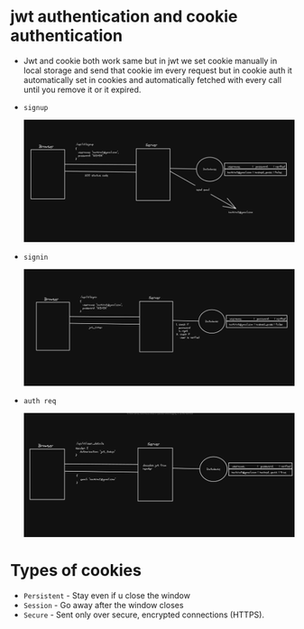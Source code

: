 # jwt authentication and cookie authentication

- Jwt and cookie both work same but in jwt we set cookie manually in local storage and send that cookie im every request but in cookie auth it automatically set in cookies and automatically fetched with every call until you remove it or it expired.

- `signup`

  ![jwt](../images/jwt.webp)

- `signin`

  ![jwt](../images/signin.webp)

- `auth req`

  ![jwt](../images/authreq.webp)

# Types of cookies

- `Persistent` - Stay even if u close the window
- `Session` - Go away after the window closes
- `Secure` - Sent only over secure, encrypted connections (HTTPS).
